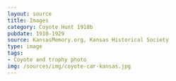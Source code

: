 ```yaml
---
layout: source
title: Images
category: Coyote Hunt 1910b
pubdate: 1910-1929
source: KansasMemory.org, Kansas Historical Society 
type: image
tags: 
- Coyote and trophy photo
img: /sources/img/coyote-car-kansas.jpg 
---
```

